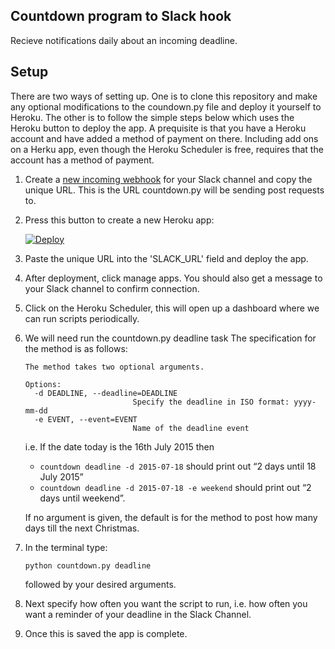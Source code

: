 Countdown program to Slack hook
-------------------------------
Recieve notifications daily about an incoming deadline.

## Setup

There are two ways of setting up. One is to clone this repository and make any optional modifications to the coundown.py file and deploy it yourself to Heroku. The other is to follow
the simple steps below which uses the Heroku button to deploy the app. A prequisite is that 
you have a Heroku account and have added a method of payment on there. Including add ons on a Herku app, even though the Heroku Scheduler is free, requires that the account has a method of payment.

1. Create a <a href="https://slack.com/services/new/incoming-webhook" target="_blank"> new incoming webhook</a> for your Slack channel and copy the unique URL. This is the URL countdown.py will be sending post requests to.

1. Press this button to create a new Heroku app:

    <a 	href="https://dashboard.heroku.com/new?template=https%3A%2F%2Fgithub.com%2FDenvar94%2Fslack-co	untdown%2Ftree%2Fpull-request" target="_blank">
        <img src="https://www.herokucdn.com/deploy/button.png" alt="Deploy">
    </a>

1. Paste the unique URL into the 'SLACK_URL' field and deploy the app.

1. After deployment, click manage apps. You should also get a message to your Slack channel
	to confirm connection.

1. Click on the Heroku Scheduler, this will open up a dashboard where we can run scripts periodically.

1. We will need run the countdown.py deadline task
	The specification for the method is as follows:
	```
	The method takes two optional arguments.

	Options:
	  -d DEADLINE, --deadline=DEADLINE
	                        Specify the deadline in ISO format: yyyy-mm-dd
	  -e EVENT, --event=EVENT
	                        Name of the deadline event
	```
	i.e.
	If the date today is the 16th July 2015 then
	- `countdown deadline -d 2015-07-18` should print out “2 days until 18 July 2015”
	- `countdown deadline -d 2015-07-18 -e weekend` should print out “2 days until weekend”.

	If no argument is given, the default is for the method to post how many days till the
	next Christmas.

1. In the terminal type:
	```
	python countdown.py deadline
	```
	followed by your desired arguments.

1. Next specify how often you want the script to run, i.e. how often you want a reminder of your deadline in the Slack Channel.

1. Once this is saved the app is complete.